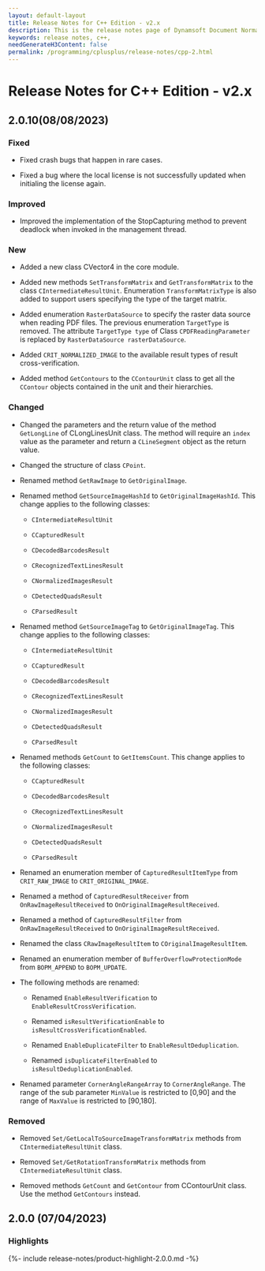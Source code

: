 ```yaml
---
layout: default-layout
title: Release Notes for C++ Edition - v2.x
description: This is the release notes page of Dynamsoft Document Normalizer SDK C++ Edition for version 2.x.
keywords: release notes, c++, 
needGenerateH3Content: false
permalink: /programming/cplusplus/release-notes/cpp-2.html
---
```


# Release Notes for C++ Edition - v2.x

## 2.0.10(08/08/2023)

### Fixed

* Fixed crash bugs that happen in rare cases.

* Fixed a bug where the local license is not successfully updated when initialing the license again.

### Improved

* Improved the implementation of the StopCapturing method to prevent deadlock when invoked in the management thread.

### New

* Added a new class CVector4 in the core module.

* Added new methods `SetTransformMatrix` and `GetTransformMatrix` to the class `CIntermediateResultUnit`. Enumeration `TransformMatrixType` is also added to support users specifying the type of the target matrix.

* Added enumeration `RasterDataSource` to specify the raster data source when reading PDF files. The previous enumeration `TargetType` is removed. The attribute `TargetType type` of Class `CPDFReadingParameter` is replaced by `RasterDataSource rasterDataSource`.  

* Added `CRIT_NORMALIZED_IMAGE` to the available result types of result cross-verification.

* Added method `GetContours` to the `CContourUnit` class to get all the `CContour` objects contained in the unit and their hierarchies.

### Changed

* Changed the parameters and the return value of the method `GetLongLine` of CLongLinesUnit class. The method will require an `index` value as the parameter and return a `CLineSegment` object as the return value.

* Changed the structure of class `CPoint`.

* Renamed method `GetRawImage` to `GetOriginalImage`.

* Renamed method `GetSourceImageHashId` to `GetOriginalImageHashId`. This change applies to the following classes:

  * `CIntermediateResultUnit`

  * `CCapturedResult`

  * `CDecodedBarcodesResult`

  * `CRecognizedTextLinesResult`

  * `CNormalizedImagesResult`

  * `CDetectedQuadsResult`

  * `CParsedResult`

* Renamed method `GetSourceImageTag` to `GetOriginalImageTag`. This change applies to the following classes:

  * `CIntermediateResultUnit`

  * `CCapturedResult`

  * `CDecodedBarcodesResult`

  * `CRecognizedTextLinesResult`

  * `CNormalizedImagesResult`

  * `CDetectedQuadsResult`

  * `CParsedResult`

* Renamed methods `GetCount` to `GetItemsCount`. This change applies to the following classes:

  * `CCapturedResult`

  * `CDecodedBarcodesResult`

  * `CRecognizedTextLinesResult`

  * `CNormalizedImagesResult`

  * `CDetectedQuadsResult`

  * `CParsedResult`

* Renamed an enumeration member of `CapturedResultItemType` from `CRIT_RAW_IMAGE` to `CRIT_ORIGINAL_IMAGE`.

* Renamed a method of `CapturedResultReceiver` from `OnRawImageResultReceived` to `OnOriginalImageResultReceived`.

* Renamed a method of `CapturedResultFilter` from `OnRawImageResultReceived` to `OnOriginalImageResultReceived`.

* Renamed the class `CRawImageResultItem` to `COriginalImageResultItem`.

* Renamed an enumeration member of `BufferOverflowProtectionMode` from `BOPM_APPEND` to `BOPM_UPDATE`.

* The following methods are renamed:

  * Renamed `EnableResultVerification` to `EnableResultCrossVerification`.

  * Renamed `isResultVerificationEnable` to `isResultCrossVerificationEnabled`.

  * Renamed `EnableDuplicateFilter` to `EnableResultDeduplication`.

  * Renamed `isDuplicateFilterEnabled` to `isResultDeduplicationEnabled`.

* Renamed parameter `CornerAngleRangeArray` to `CornerAngleRange`. The range of the sub parameter `MinValue` is restricted to [0,90] and the range of `MaxValue` is restricted to [90,180].

### Removed 

* Removed `Set/GetLocalToSourceImageTransformMatrix` methods from `CIntermediateResultUnit` class.

* Removed `Set/GetRotationTransformMatrix` methods from `CIntermediateResultUnit` class.

* Removed methods `GetCount` and `GetContour` from CContourUnit class. Use the method `GetContours` instead.

## 2.0.0 (07/04/2023)

### Highlights

{%- include release-notes/product-highlight-2.0.0.md -%}
